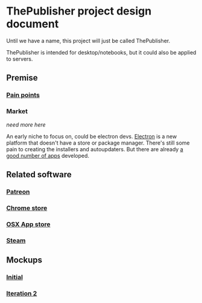 # ThePublisher project design document

Until we have a name, this project will just be called ThePublisher.

ThePublisher is intended for desktop/notebooks, but it could also be applied to servers.

## Premise

### [Pain points](painpoints.md)

### Market

*need more here*

An early niche to focus on, could be electron devs.
[Electron](http://electron.atom.io/) is a new platform that doesn't have a store or package manager.
There's still some pain to creating the installers and autoupdaters.
But there are already [a good number of apps](http://electron.atom.io/apps/) developed.

## Related software

### [Patreon](patreon.md)

### [Chrome store](chromestore.md)

### [OSX App store](osxappstore.md)

### [Steam](steam.md)

## Mockups

### [Initial](mockups/initial.md)

### [Iteration 2](mockups/iter2.md)